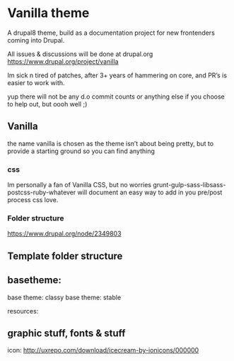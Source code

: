 # Vanilla theme
A drupal8 theme, build as a documentation project for new frontenders coming into Drupal.

All issues & discussions will be done at drupal.org
https://www.drupal.org/project/vanilla

Im sick n tired of patches, after 3+ years of hammering on core, and PR’s is easier to work with.

yup there will not be any d.o commit counts or anything else if you choose to help out, but oooh well ;)

## Vanilla 
the name vanilla is chosen as the theme isn’t about being pretty, but to provide a starting ground so you can find anything

### css 
Im personally a fan of Vanilla CSS, but no worries grunt-gulp-sass-libsass-postcss-ruby-whatever  will document an easy way to add in you pre/post process css love.

### Folder structure
https://www.drupal.org/node/2349803


## Template folder structure


## basetheme:
base theme: classy 
base theme: stable

resources: 



## graphic stuff, fonts & stuff
icon:
http://uxrepo.com/download/icecream-by-ionicons/000000
